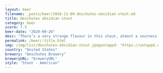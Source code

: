 ```yaml
---
layout: beer
filename: _posts/beer/2016-11-09-deschutes-obsidian-stout.md
title: Deschutes obsidian stout
category: beer
score: 7.5
beer-date: "2020-09-26"
desc: "There’s a very strange flavour in this stout, almost a sourness but not quite. Perhaps it’s a bunch of mild flavours mixed in together"
permalink: /beer/:title.html
img: /img/list/deschutes-obsidian-stout.jpeguntappd: "https://untappd.com/b/deschutes-brewery-obsidian-stout/3622"
country: "United States"
brewery: "Deschutes Brewery"
breweryURL: "breweryURL"
style: "Stout - American"
---
```

